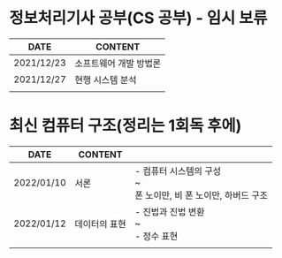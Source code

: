 # 정보처리기사 공부(CS 공부) - 임시 보류

| DATE       | CONTENT                |
| ---------- | ---------------------- |
| 2021/12/23 | 소프트웨어 개발 방법론 |
| 2021/12/27 | 현행 시스템 분석       |
|            |                        |

# 최신 컴퓨터 구조(정리는 1회독 후에)

| DATE       | CONTENT       |                                                              |
| ---------- | ------------- | ------------------------------------------------------------ |
| 2022/01/10 | 서론          | - 컴퓨터 시스템의 구성<br>~<br>폰 노이만, 비 폰 노이만, 하버드 구조 |
| 2022/01/12 | 데이터의 표현 | - 진법과 진법 변환<br>~<br>- 정수 표현                       |
|            |               |                                                              |

